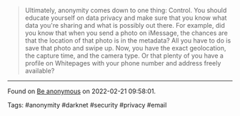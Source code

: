 > Ultimately, anonymity comes down to one thing: Control. You should educate yourself on data privacy and make sure that you know what data you're sharing and what is possibly out there. For example, did you know that when you send a photo on iMessage, the chances are that the location of that photo is in the metadata? All you have to do is save that photo and swipe up. Now, you have the exact geolocation, the capture time, and the camera type. Or that plenty of you have a profile on Whitepages with your phone number and address freely available?

---
Found on [Be anonymous](https://kg.dev/thoughts/be-anonymous) on 2022-02-21 09:58:01.

Tags: #anonymity #darknet #security #privacy #email